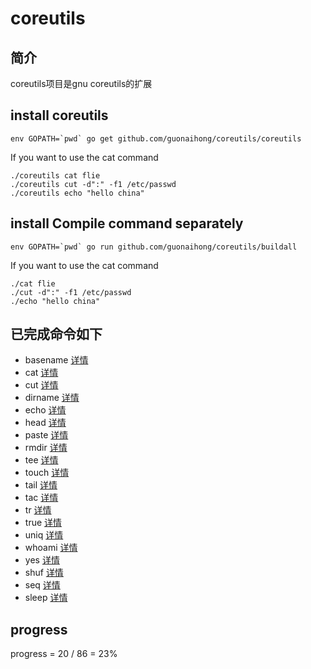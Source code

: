 # coreutils

## 简介
coreutils项目是gnu coreutils的扩展

## install coreutils
```
env GOPATH=`pwd` go get github.com/guonaihong/coreutils/coreutils
```
If you want to use the cat command
```
./coreutils cat flie
./coreutils cut -d":" -f1 /etc/passwd
./coreutils echo "hello china"
```

## install Compile command separately
```
env GOPATH=`pwd` go run github.com/guonaihong/coreutils/buildall
```
If you want to use the cat command
```
./cat flie
./cut -d":" -f1 /etc/passwd
./echo "hello china"
```

## 已完成命令如下 
* basename [详情](./basename/README.md)
* cat [详情](./cat/README.md)
* cut [详情](./cut/README.md)
* dirname [详情](./dirname/README.md)
* echo [详情](./echo/README.md)
* head [详情](./head/README.md)
* paste [详情](./paste/README.md)
* rmdir [详情](./rmdir/README.md)
* tee [详情](./tee/README.md)
* touch [详情](./touch/README.md)
* tail [详情](./tail/README.md)
* tac [详情](./tac/README.md)
* tr [详情](./tr/README.md)
* true [详情](./true/README.md)
* uniq [详情](./uniq/README.md)
* whoami [详情](./whoami/README.md)
* yes [详情](./yes/README.md)
* shuf [详情](./shuf/README.md)
* seq [详情](./seq/README.md)
* sleep [详情](./sleep/README.md)

## progress
progress = 20 / 86 = 23%
